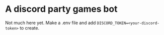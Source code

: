 # A discord party games bot

Not much here yet. Make a .env file and add `DISCORD_TOKEN=<your-discord-token>` to create.
